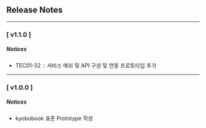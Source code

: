 ## Release Notes
---

### [ v1.1.0 ]
##### Notices
- TEC01-32 :: 서비스 메쉬 및 API 구성 및 연동 프로토타입 추가

---
### [ v1.0.0 ]
##### Notices
- kyobobook 표준 Prototype 작성 
